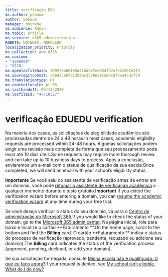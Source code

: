 ```yaml
---
title: verificação EDU
ms.author: pebaum
author: pebaum
manager: mnirkhe
ms.audience: Admin
ms.topic: article
ms.service: o365-administration
ROBOTS: NOINDEX, NOFOLLOW
localization_priority: Priority
ms.collection: Adm_O365
ms.custom:
- "1500009"
- "5578"
ms.openlocfilehash: 309575a86155d416d587ee034fb7efe2c807e3f3
ms.sourcegitcommit: c6692ce0fa1358ec3529e59ca0ecdfdea4cdc759
ms.translationtype: HT
ms.contentlocale: pt-BR
ms.lasthandoff: 09/14/2020
ms.locfileid: "47710327"
---
```

# <a name="edu-verification"></a><span data-ttu-id="6abbc-102">verificação EDU</span><span class="sxs-lookup"><span data-stu-id="6abbc-102">EDU verification</span></span>

<span data-ttu-id="6abbc-103">Na maioria dos casos, as solicitações de elegibilidade acadêmica são processadas dentro de 24 a 48 horas.</span><span class="sxs-lookup"><span data-stu-id="6abbc-103">In most cases, academic eligibility requests are processed within 24-48 hours.</span></span> <span data-ttu-id="6abbc-104">Algumas solicitações podem exigir uma revisão mais completa de forma que seu processamento pode levar até 10 dias úteis.</span><span class="sxs-lookup"><span data-stu-id="6abbc-104">Some requests may require more thorough review and can take up to 10 business days to process.</span></span> <span data-ttu-id="6abbc-105">Após a conclusão, enviaremos um e-mail com o status de qualificação da sua escola.</span><span class="sxs-lookup"><span data-stu-id="6abbc-105">Once completed, we will send an email with your school’s eligibility status.</span></span>

<span data-ttu-id="6abbc-106">**Importante** Se você saiu do assistente de verificação antes de entrar em um domínio, você pode [retomar o assistente de verificação acadêmica](https://go.microsoft.com/fwlink/p/?linkid=2135255) a qualquer momento durante o teste gratuito.</span><span class="sxs-lookup"><span data-stu-id="6abbc-106">**Important** If you exited the verification wizard before entering a domain, you can [resume the academic verification wizard](https://go.microsoft.com/fwlink/p/?linkid=2135255) at any time during your free trial.</span></span>

<span data-ttu-id="6abbc-107">Se você deseja verificar o status do seu domínio, vá para o [Centro de administração do Microsoft 365](https://go.microsoft.com/fwlink/p/?linkid=2024339).</span><span class="sxs-lookup"><span data-stu-id="6abbc-107">If you would like to check the status of your domain, go to the [Microsoft 365 admin center](https://go.microsoft.com/fwlink/p/?linkid=2024339).</span></span> <span data-ttu-id="6abbc-108">Na página inicial, role para baixo e localize o cartão \*\*Faturamento \*\*.</span><span class="sxs-lookup"><span data-stu-id="6abbc-108">On the home page, scroll to the bottom and find the **Billing** card.</span></span> <span data-ttu-id="6abbc-109">O cartão \*\*Faturamento \*\* indica o status do processo de verificação (aprovado, pendente, recusado ou adicione seu domínio).</span><span class="sxs-lookup"><span data-stu-id="6abbc-109">The **Billing** card indicates the status of the verification process (approved, pending, declined, or add your domain).</span></span>

<span data-ttu-id="6abbc-110">Se sua solicitação for negada, consulte [Minha escola não é qualificada. O que eu faço agora?](https://docs.microsoft.com/microsoft-365/commerce/subscriptions/verify-academic-eligibility#my-school-isnt-eligible-what-do-i-do-now)</span><span class="sxs-lookup"><span data-stu-id="6abbc-110">If your request is denied, see [My school isn’t eligible. What do I do now?](https://docs.microsoft.com/microsoft-365/commerce/subscriptions/verify-academic-eligibility#my-school-isnt-eligible-what-do-i-do-now)</span></span>